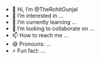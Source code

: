 - 👋 Hi, I’m @TheRohitGunjal
- 👀 I’m interested in ...
- 🌱 I’m currently learning ...
- 💞️ I’m looking to collaborate on ...
- 📫 How to reach me ...
- 😄 Pronouns: ...
- ⚡ Fun fact: ...

<!---
TheRohitGunjal/TheRohitGunjal is a ✨ special ✨ repository because its `README.md` (this file) appears on your GitHub profile.
You can click the Preview link to take a look at your changes.
--->
